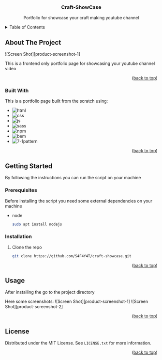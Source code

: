 <a name="readme-top"></a>

<div align="center">
  <h3 align="center">Craft-ShowCase</h3>
  <p>Portfolio for showcase your craft making youtube channel</p>
</div>

<!-- TABLE OF CONTENTS -->
<details>
  <summary>Table of Contents</summary>
  <ol>
    <li>
      <a href="#about-the-project">About The Project</a>
      <ul>
        <li><a href="#built-with">Built With</a></li>
      </ul>
    </li>
    <li>
      <a href="#getting-started">Getting Started</a>
      <ul>
        <li><a href="#prerequisites">Prerequisites</a></li>
        <li><a href="#installation">Installation</a></li>
      </ul>
    </li>
    <li><a href="#usage">Usage</a></li>
    <li><a href="#license">License</a></li>
  </ol>
</details>



<!-- ABOUT THE PROJECT -->
## About The Project

![Screen Shot][product-screenshot-1]

This is a frontend only portfolio page for showcasing your youtube channel video

<p align="right">(<a href="#readme-top">back to top</a>)</p>

### Built With

This is a portfolio page built from the scratch using:

* ![html][html]
* ![css][css]
* ![js][js]
* ![sass][sass]
* ![npm][npm]
* ![bem][BEM]
* ![7-1pattern][7-1pattern]

<p align="right">(<a href="#readme-top">back to top</a>)</p>

<!-- GETTING STARTED -->
## Getting Started

By following the instructions you can run the script on your machine

### Prerequisites

Before installing the script you need some external dependencies on your machine
* node
  ```sh
  sudo apt install nodejs
  ```

### Installation

1. Clone the repo
   ```sh
   git clone https://github.com/S4F4Y4T/craft-showcase.git
   ```

<p align="right">(<a href="#readme-top">back to top</a>)</p>

<!-- USAGE EXAMPLES -->
## Usage

After installing the go to the project directory

Here some screenshots:
![Screen Shot][product-screenshot-1]
![Screen Shot][product-screenshot-2]

<p align="right">(<a href="#readme-top">back to top</a>)</p>


<!-- LICENSE -->
## License

Distributed under the MIT License. See `LICENSE.txt` for more information.

<p align="right">(<a href="#readme-top">back to top</a>)</p>

<!-- MARKDOWN LINKS & IMAGES -->
<!-- https://www.markdownguide.org/basic-syntax/#reference-style-links -->

[product-screenshot]: overview/1.png

[html]: https://img.shields.io/badge/html-html-orange
[css]: https://img.shields.io/badge/css-css-blue
[js]: https://img.shields.io/badge/js-js-yellow
[sass]: https://img.shields.io/badge/sass-sass-pink
[npm]: https://img.shields.io/badge/npm-npm-white
[bem]: https://img.shields.io/badge/BEM-BEM-white
[7-1pattern]: https://img.shields.io/badge/7-1Pattern-7-1Pattern-white

[Bootstrap.com]: https://img.shields.io/badge/Bootstrap-563D7C?style=for-the-badge&logo=bootstrap&logoColor=white
[Bootstrap-url]: https://getbootstrap.com
[JQuery.com]: https://img.shields.io/badge/jQuery-0769AD?style=for-the-badge&logo=jquery&logoColor=white
[JQuery-url]: https://jquery.com 
